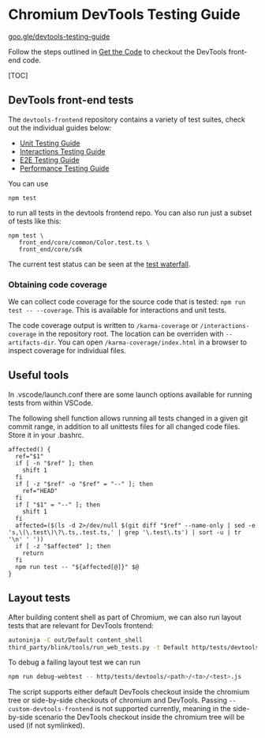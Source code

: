 # Chromium DevTools Testing Guide

[goo.gle/devtools-testing-guide](http://goo.gle/devtools-testing-guide)

Follow the steps outlined in [Get the Code](../docs/get_the_code.md) to checkout the DevTools front-end code.

[TOC]

## DevTools front-end tests

The `devtools-frontend` repository contains a variety of test suites, check
out the individual guides below:

* [Unit Testing Guide](./unit/README.md)
* [Interactions Testing Guide](./interactions/README.md)
* [E2E Testing Guide](./e2e/README.md)
* [Performance Testing Guide](./perf/README.md)

You can use

```
npm test
```

to run all tests in the devtools frontend repo. You can also run just a
subset of tests like this:

```
npm test \
   front_end/core/common/Color.test.ts \
   front_end/core/sdk
```

The current test status can be seen at the
[test waterfall](https://ci.chromium.org/p/devtools-frontend/g/main/console).

### Obtaining code coverage

We can collect code coverage for the source code that is tested: `npm run test -- --coverage`. This is available for
interactions and unit tests.

The code coverage output is written to `/karma-coverage` or `/interactions-coverage` in the repository root. The
location can be overriden with `--artifacts-dir`.  You can open `/karma-coverage/index.html` in a browser to inspect
coverage for individual files.

## Useful tools

In .vscode/launch.conf there are some launch options available for running tests from within VSCode.

The following shell function allows running all tests changed in a given git commit range, in addition to all unittests
files for all changed code files. Store it in your .bashrc.

```
affected() {
  ref="$1"
  if [ -n "$ref" ]; then
    shift 1
  fi
  if [ -z "$ref" -o "$ref" = "--" ]; then
    ref="HEAD"
  fi
  if [ "$1" = "--" ]; then
    shift 1
  fi
  affected=($(ls -d 2>/dev/null $(git diff "$ref" --name-only | sed -e 's,\(\.test\)\?\.ts,.test.ts,' | grep '\.test\.ts') | sort -u | tr '\n' ' '))
  if [ -z "$affected" ]; then
    return
  fi
  npm run test -- "${affected[@]}" $@
}

```

## Layout tests

After building content shell as part of Chromium, we can also run layout tests that are relevant for DevTools frontend:

```bash
autoninja -C out/Default content_shell
third_party/blink/tools/run_web_tests.py -t Default http/tests/devtools
```

To debug a failing layout test we can run
```bash
npm run debug-webtest -- http/tests/devtools/<path>/<to>/<test>.js
```

The script supports either default DevTools checkout inside the chromium tree or side-by-side checkouts of chromium and
DevTools. Passing `--custom-devtools-frontend` is not supported currently, meaning in the side-by-side scenario the
DevTools checkout inside the chromium tree will be used (if not symlinked).
